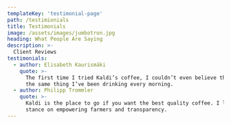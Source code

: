 ```yaml
---
templateKey: 'testimonial-page'
path: /testimionials
title: Testimonials
image: /assets/images/jumbotron.jpg
heading: What People Are Saying 
description: >-
  Client Reviews
testimonials:
  - author: Elisabeth Kaurismäki
    quote: >-
      The first time I tried Kaldi’s coffee, I couldn’t even believe that was
      the same thing I’ve been drinking every morning.
  - author: Philipp Trommler
    quote: >-
      Kaldi is the place to go if you want the best quality coffee. I love their
      stance on empowering farmers and transparency.
---
```

